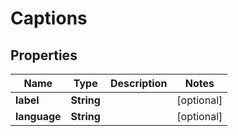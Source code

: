 # Captions

## Properties
Name | Type | Description | Notes
------------ | ------------- | ------------- | -------------
**label** | **String** |  |  [optional]
**language** | **String** |  |  [optional]
